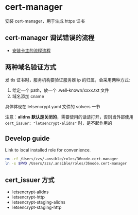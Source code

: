 # cert-manager

安装 cert-manager，用于生成 https 证书

## cert-manager 调试错误的流程

- [安装卡主的流程流程](https://cert-manager.io/docs/faq/troubleshooting)

## 两种域名验证方式

发 tls 证书时，服务机构要验证服务器 ip 的归属，会采用两种方式:

1. 给定一个 path，放一个 .well-known/xxxx.txt 文件
2. 域名添加 cname

具体体现在 letsencrypt.yaml 文件的 solvers 一节

注意：**alidns 默认是关闭的**，需要使用的话请打开，否则当外部使用 `cert_issuer: "letsencrypt-alidns"` 时，是不起作用的

## Develop guide

Link to local installed role for convenience.

```bash
rm -rf /Users/zzs/.ansible/roles/36node.cert-manager
ln -s $PWD /Users/zzs/.ansible/roles/36node.cert-manager
```

## cert_issuer 方式

- letsencrypt-alidns
- letsencrypt-http
- letsencrypt-staging-alidns
- letsencrypt-staging-http
